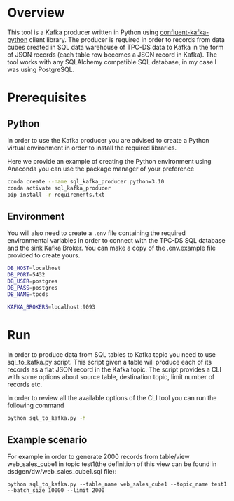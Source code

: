 # Overview
This tool is a Kafka producer written in Python using [confluent-kafka-python](https://github.com/confluentinc/confluent-kafka-python) client library. The producer is required in order to records from data cubes created in SQL data warehouse of TPC-DS data to Kafka in the form of JSON records (each table row becomes a JSON record in Kafka). The tool works with any SQLAlchemy compatible SQL database, in my case I was using PostgreSQL.

# Prerequisites
## Python
In order to use the Kafka producer you are advised to create a Python virtual environment in order to install the required libraries.

Here we provide an example of creating the Python environment using Anaconda you can use the package manager of your preference
```bash
conda create --name sql_kafka_producer python=3.10
conda activate sql_kafka_producer
pip install -r requirements.txt
```

## Environment
You will also need to create a `.env` file containing the required environmental variables in order to connect with the TPC-DS SQL database and the sink Kafka Broker. You can make a copy of the .env.example file provided to create yours.
```sh
DB_HOST=localhost
DB_PORT=5432
DB_USER=postgres
DB_PASS=postgres
DB_NAME=tpcds

KAFKA_BROKERS=localhost:9093
```

# Run
In order to produce data from SQL tables to Kafka topic you need to use sql_to_kafka.py script. This script given a table will produce each of its records as a flat JSON record in the Kafka topic. The script provides a CLI with some options about source table, destination topic, limit number of records etc. 

In order to review all the available options of the CLI tool you can run the following command
```bash
python sql_to_kafka.py -h
```

## Example scenario
For example in order to generate 2000 records from table/view web_sales_cube1 in topic test1(the definition of this view can be found in dsdgen/dw/web_sales_cube1.sql file):
```
python sql_to_kafka.py --table_name web_sales_cube1 --topic_name test1 --batch_size 10000 --limit 2000
```